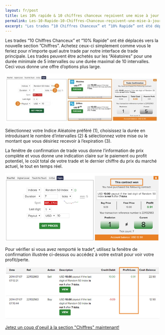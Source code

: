 ```yaml
---
layout: fr/post
title: Les 10% rapide & 10 chiffres chanceux reçoivent une mise à jour complète
permalink: Les-10-Rapide-10-Chiffres-Chanceux-reçoivent-une-mise-à-jour-complète
excerpt: "Les trades “10 Chiffres Chanceux” et “10% Rapide” ont été déplacés vers la nouvelle section Chiffres. Achetez ceux-ci simplement comme vous le feriez pour n’importe quel autre trade par notre interface..."
---
```


Les trades “10 Chiffres Chanceux” et “10% Rapide” ont été déplacés vers la nouvelle section ”Chiffres”. Achetez ceux-ci simplement comme vous le feriez pour n’importe quel autre trade par notre interface de trade principale. Les trades peuvent être achetés sur les “Aléatoires” pour une durée minimale de 5 intervalles ou une durée maximal de 10 intervalles. Ceci vous donne une offre d’options plus large.

[![](post_images/3174351.jpg)](https://www.binary.com/c/trade.cgi?market=random&time=7t&form_name=digits&expiry_type=duration&amount_type=payout&H=%2B0&currency=USD&underlying_symbol=R_50&amount=10&date_start=now&type=DIGITMATCH&l=FR&utm_medium=social&utm_source=blog&utm_content=whatsnew)

Sélectionnez votre Indice Aléatoire préféré (1), choisissez la durée en introduisant le nombre d’intervalles  (2) & sélectionnez votre mise ou le montant que vous désiriez recevoir à l’expiration (3).

La fenêtre de confirmation de trade vous donne l’information de prix complète et vous donne une indication claire sur le paiement ou profit potentiel, le coût total de votre trade et le dernier chiffre du prix du marché actuel, le tout en temps réel. 

[![](post_images/424918_orig.jpg)](https://www.binary.com/c/trade.cgi?market=random&time=7t&form_name=digits&expiry_type=duration&amount_type=payout&H=%2B0&currency=USD&underlying_symbol=R_50&amount=10&date_start=now&type=DIGITMATCH&l=FR&utm_medium=social&utm_source=blog&utm_content=whatsnew)

Pour vérifier si vous avez remporté le trade*, utilisez la fenêtre de confirmation illustrée ci-dessus ou accédez à votre extrait pour voir votre profit/perte.

[![](post_images/9714301_orig.jpg)](https://www.binary.com/c/trade.cgi?market=random&time=7t&form_name=digits&expiry_type=duration&amount_type=payout&H=%2B0&currency=USD&underlying_symbol=R_50&amount=10&date_start=now&type=DIGITMATCH&l=FR&utm_medium=social&utm_source=blog&utm_content=whatsnew)

[Jetez un coup d'oeuil à la section "Chiffres" maintenant!](https://www.binary.com/c/trade.cgi?market=random&time=7t&form_name=digits&expiry_type=duration&amount_type=payout&H=%2B0&currency=USD&underlying_symbol=R_50&amount=10&date_start=now&type=DIGITMATCH&l=FR&utm_medium=social&utm_source=blog&utm_content=whatsnew)